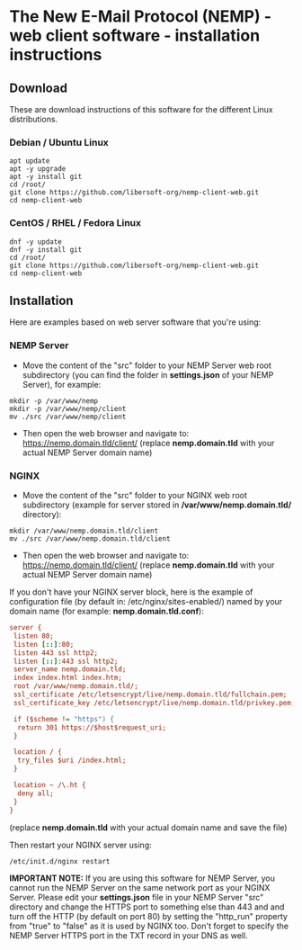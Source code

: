 # The New E-Mail Protocol (NEMP) - web client software - installation instructions

## Download

These are download instructions of this software for the different Linux distributions.

### Debian / Ubuntu Linux

```console
apt update
apt -y upgrade
apt -y install git
cd /root/
git clone https://github.com/libersoft-org/nemp-client-web.git
cd nemp-client-web
```

### CentOS / RHEL / Fedora Linux

```console
dnf -y update
dnf -y install git
cd /root/
git clone https://github.com/libersoft-org/nemp-client-web.git
cd nemp-client-web
```

## Installation

Here are examples based on web server software that you're using:

### NEMP Server

- Move the content of the "src" folder to your NEMP Server web root subdirectory (you can find the folder in **settings.json** of your NEMP Server), for example:

```console
mkdir -p /var/www/nemp
mkdir -p /var/www/nemp/client
mv ./src /var/www/nemp/client
```

- Then open the web browser and navigate to: https://nemp.domain.tld/client/ (replace **nemp.domain.tld** with your actual NEMP Server domain name)

### NGINX

- Move the content of the "src" folder to your NGINX web root subdirectory (example for server stored in **/var/www/nemp.domain.tld/** directory):

```console
mkdir /var/www/nemp.domain.tld/client
mv ./src /var/www/nemp.domain.tld/client
```

- Then open the web browser and navigate to: https://nemp.domain.tld/client/ (replace **nemp.domain.tld** with your actual NEMP Server domain name)

If you don't have your NGINX server block, here is the example of configuration file (by default in: /etc/nginx/sites-enabled/) named by your domain name (for example: **nemp.domain.tld.conf**):

```ini
server {
 listen 80;
 listen [::]:80;
 listen 443 ssl http2;
 listen [::]:443 ssl http2;
 server_name nemp.domain.tld;
 index index.html index.htm;
 root /var/www/nemp.domain.tld/;
 ssl_certificate /etc/letsencrypt/live/nemp.domain.tld/fullchain.pem;
 ssl_certificate_key /etc/letsencrypt/live/nemp.domain.tld/privkey.pem;

 if ($scheme != "https") {
  return 301 https://$host$request_uri;
 }

 location / {
  try_files $uri /index.html;
 }

 location ~ /\.ht {
  deny all;
 }
}
```

(replace **nemp.domain.tld** with your actual domain name and save the file)

Then restart your NGINX server using:

```console
/etc/init.d/nginx restart
```

**IMPORTANT NOTE:** If you are using this software for NEMP Server, you cannot run the NEMP Server on the same network port as your NGINX Server. Please edit your **settings.json** file in your NEMP Server "src" directory and change the HTTPS port to something else than 443 and and turn off the HTTP (by default on port 80) by setting the "http_run" property from "true" to "false" as it is used by NGINX too. Don't forget to specify the NEMP Server HTTPS port in the TXT record in your DNS as well.

